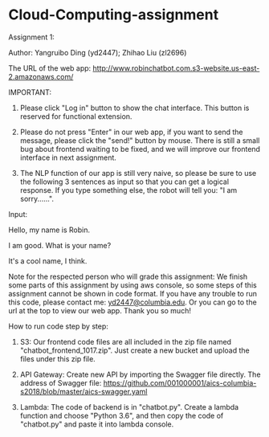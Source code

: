 # Cloud-Computing-assignment

Assignment 1:

Author: Yangruibo Ding (yd2447); Zhihao Liu (zl2696)

The URL of the web app: http://www.robinchatbot.com.s3-website.us-east-2.amazonaws.com/

IMPORTANT: 
1. Please click "Log in" button to show the chat interface. This button is reserved for functional extension.

2. Please do not press "Enter" in our web app, if you want to send the message, please click the "send!" button by mouse. There is still a small bug about frontend waiting to be fixed, and we will improve our frontend interface in next assignment.

3. The NLP function of our app is still very naive, so please be sure to use the following 3 sentences as input so that you can get a logical response. If you type something else, the robot will tell you: "I am sorry......".

Input:

Hello, my name is Robin.

I am good. What is your name?

It's a cool name, I think.

Note for the respected person who will grade this assignment: We finish some parts of this assignment by using aws console, so some steps of this assignment cannot be shown in code format. If you have any trouble to run this code, please contact me: yd2447@columbia.edu. Or you can go to the url at the top to view our web app. Thank you so much!

How to run code step by step:

1. S3: Our frontend code files are all included in the zip file named "chatbot_frontend_1017.zip". Just create a new bucket and upload the files under this zip file.

2. API Gateway: Create new API by importing the Swagger file directly. The address of Swagger file: https://github.com/001000001/aics-columbia-s2018/blob/master/aics-swagger.yaml

3. Lambda: The code of backend is in "chatbot.py". Create a lambda function and choose "Python 3.6", and then copy the code of "chatbot.py" and paste it into lambda console.

